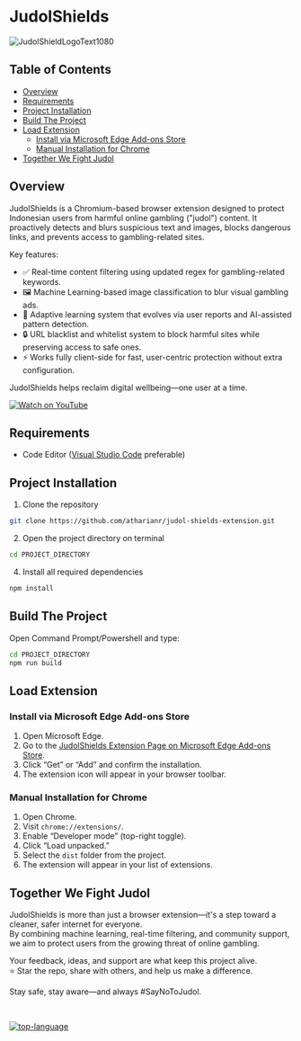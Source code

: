 # JudolShields

![JudolShieldLogoText1080](https://github.com/user-attachments/assets/88893f88-25a2-4e68-a1d9-e7463106cd20)

## Table of Contents
- [Overview](#overview)
- [Requirements](#requirements)
- [Project Installation](#project-installation)
- [Build The Project](#build-the-project)
- [Load Extension](#load-extension)
  - [Install via Microsoft Edge Add-ons Store](#install-via-microsoft-edge-add-ons-store)
  - [Manual Installation for Chrome](#manual-installation-for-chrome)
- [Together We Fight Judol](#together-we-fight-judol)


## Overview
JudolShields is a Chromium-based browser extension designed to protect Indonesian users from harmful online gambling ("judol") content. It proactively detects and blurs suspicious text and images, blocks dangerous links, and prevents access to gambling-related sites.

Key features:

- ✅ Real-time content filtering using updated regex for gambling-related keywords.
- 🖼️ Machine Learning-based image classification to blur visual gambling ads.
- 🧠 Adaptive learning system that evolves via user reports and AI-assisted pattern detection.
- 🔒 URL blacklist and whitelist system to block harmful sites while preserving access to safe ones.
- ⚡ Works fully client-side for fast, user-centric protection without extra configuration.

JudolShields helps reclaim digital wellbeing—one user at a time.

[![Watch on YouTube](https://img.youtube.com/vi/6Qa0KTNOdOo/0.jpg)](https://www.youtube.com/watch?v=6Qa0KTNOdOo)

## Requirements
- Code Editor ([Visual Studio Code] preferable)

## Project Installation
1. Clone the repository
```bash
git clone https://github.com/atharianr/judol-shields-extension.git
```
2. Open the project directory on terminal
```bash
cd PROJECT_DIRECTORY
```
4. Install all required dependencies
```bash
npm install
```

## Build The Project
Open Command Prompt/Powershell and type:
```bash
cd PROJECT_DIRECTORY
npm run build
```

## Load Extension
### Install via Microsoft Edge Add-ons Store
1. Open Microsoft Edge.  
2. Go to the [JudolShields Extension Page on Microsoft Edge Add-ons Store](https://microsoftedge.microsoft.com/addons/detail/dkhjiaepdbhlbeifodgjgiacpbifbalb).  
3. Click “Get” or “Add” and confirm the installation.  
4. The extension icon will appear in your browser toolbar.

### Manual Installation for Chrome
1. Open Chrome.
2. Visit ```chrome://extensions/```.
3. Enable “Developer mode” (top-right toggle).
4. Click “Load unpacked.”
5. Select the ```dist``` folder from the project.
6. The extension will appear in your list of extensions.

## Together We Fight Judol
JudolShields is more than just a browser extension—it's a step toward a cleaner, safer internet for everyone.  
By combining machine learning, real-time filtering, and community support, we aim to protect users from the growing threat of online gambling.

Your feedback, ideas, and support are what keep this project alive.  
⭐ Star the repo, share with others, and help us make a difference.

Stay safe, stay aware—and always #SayNoToJudol.

<br>

[![top-language][img-shield-languange]][JavaScript]


[JavaScript]: https://www.javascript.com/
[Visual Studio Code]: https://code.visualstudio.com/

[img-shield-languange]: https://img.shields.io/github/languages/top/atharianr/judol-shields-extension

